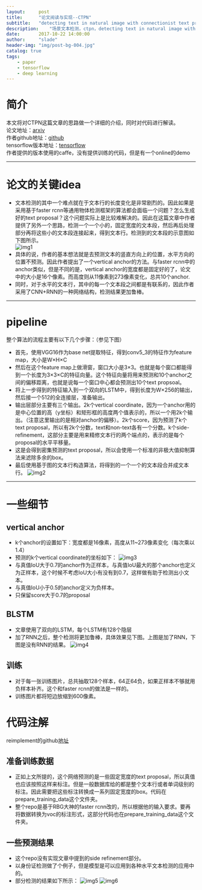 ```yaml
---
layout:     post
title:      "论文阅读与实现--CTPN"
subtitle:   "detecting text in natural image with connectionist text proposal network"
description:	"场景文本检测，ctpn，detecting text in natural image with connectionist text proposal network，scene text detection"
date:       2017-10-22 14:00:00
author:     "slade"
header-img: "img/post-bg-004.jpg"
catalog: true
tags:
    - paper
    - tensorflow
    - deep learning
---
```


# 简介

本文将对CTPN这篇文章的思路做一个详细的介绍，同时对代码进行解读。  
论文地址：[arxiv](https://arxiv.org/pdf/1609.03605.pdf)  
作者github地址：[github](https://github.com/tianzhi0549/CTPN)  
tensorflow版本地址：[tensorflow](https://github.com/eragonruan/text-detection-ctpn)  
作者提供的版本使用的caffe，没有提供训练的代码，但是有一个online的demo  

------

# 论文的关键idea

- 文本检测的其中一个难点就在于文本行的长度变化是非常剧烈的。因此如果是采用基于faster rcnn等通用物体检测框架的算法都会面临一个问题？怎么生成好的text proposal？这个问题实际上是比较难解决的。因此在这篇文章中作者提供了另外一个思路，检测一个一个小的，固定宽度的文本段，然后再后处理部分再将这些小的文本段连接起来，得到文本行。检测到的文本段的示意图如下图所示。  
![img1](http://slade-ruan.me/img/in-post/ctpn/in-post-1022-01.png)
- 具体的说，作者的基本想法就是去预测文本的竖直方向上的位置，水平方向的位置不预测。因此作者提出了一个vertical anchor的方法。与faster rcnn中的anchor类似，但是不同的是，vertical anchor的宽度都是固定好的了，论文中的大小是16个像素。而高度则从11像素到273像素变化，总共10个anchor.  
- 同时，对于水平的文本行，其中的每一个文本段之间都是有联系的，因此作者采用了CNN+RNN的一种网络结构，检测结果更加鲁棒。


------

# pipeline

整个算法的流程主要有以下几个步骤：（参见下图）  
- 首先，使用VGG16作为base net提取特征，得到conv5_3的特征作为feature map，大小是W×H×C
- 然后在这个feature map上做滑窗，窗口大小是3×3。也就是每个窗口都能得到一个长度为3×3×C的特征向量。这个特征向量将用来预测和10个anchor之间的偏移距离，也就是说每一个窗口中心都会预测出10个text propsoal。
- 将上一步得到的特征输入到一个双向的LSTM中，得到长度为W×256的输出，然后接一个512的全连接层，准备输出。
- 输出层部分主要有三个输出。2k个vertical coordinate，因为一个anchor用的是中心位置的高（y坐标）和矩形框的高度两个值表示的，所以一个用2k个输出。（注意这里输出的是相对anchor的偏移）。2k个score，因为预测了k个text proposal，所以有2k个分数，text和non-text各有一个分数。k个side-refinement，这部分主要是用来精修文本行的两个端点的，表示的是每个proposal的水平平移量。
- 这是会得到密集预测的text proposal，所以会使用一个标准的非极大值抑制算法来滤除多余的box。
- 最后使用基于图的文本行构造算法，将得到的一个一个的文本段合并成文本行。
![img2](http://slade-ruan.me/img/in-post/ctpn/in-post-1022-02.png)

------

# 一些细节

## vertical anchor

- k个anchor的设置如下：宽度都是16像素，高度从11~273像素变化（每次乘以1.4）
- 预测的k个vertical coordinate的坐标如下：
![img3](http://slade-ruan.me/img/in-post/ctpn/in-post-1022-03.png)
- 与真值IoU大于0.7的anchor作为正样本，与真值IoU最大的那个anchor也定义为正样本，这个时候不考虑IoU大小有没有到0.7，这样做有助于检测出小文本。
- 与真值IoU小于0.5的anchor定义为负样本。
- 只保留score大于0.7的proposal

## BLSTM
- 文章使用了双向的LSTM，每个LSTM有128个隐层
- 加了RNN之后，整个检测将更加鲁棒，具体效果见下图。上图是加了RNN，下图是没有RNN的结果。
![img4](http://slade-ruan.me/img/in-post/ctpn/in-post-1022-04.png)

## 训练
- 对于每一张训练图片，总共抽取128个样本，64正64负，如果正样本不够就用负样本补齐。这个和faster rcnn的做法是一样的。
- 训练图片都将短边放缩到600像素。

# 代码注解
reimplement的github[地址](https://github.com/eragonruan/text-detection-ctpn)

## 准备训练数据
- 正如上文所提的，这个网络预测的是一些固定宽度的text proposal，所以真值也应该按照这样来标注。但是一般数据库给的都是整个文本行或者单词级别的标注。因此需要把这些标注转换成一系列固定宽度的box。代码在prepare_training_data这个文件夹。
- 整个repo是基于RBG大神的faster rcnn改的，所以根据他的输入要求。要再将数据转换为voc的标注形式，这部分代码也在prepare_training_data这个文件夹。


## 一些预测结果
- 这个repo没有实现文章中提到的side refinement部分。
- 以身份证检测做了个例子，但是模型是可以应用到各种水平文本检测的应用中的。
- 部分检测的结果如下所示：
![img5](http://slade-ruan.me/img/in-post/ctpn/in-post-1022-05.png)
![img6](http://slade-ruan.me/img/in-post/ctpn/in-post-1022-06.png)

